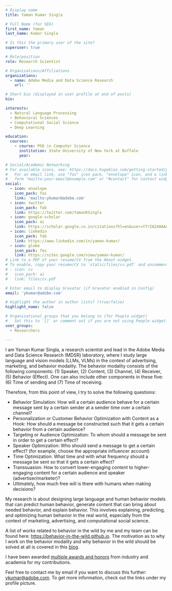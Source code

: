 ```yaml
---
# Display name
title: Yaman Kumar Singla

# Full Name (for SEO)
first_name: Yaman
last_name: Kumar Singla

# Is this the primary user of the site?
superuser: true

# Role/position
role: Research Scientist

# Organizations/Affiliations
organizations:
  - name: Adobe Media and Data Science Research
    url: ''

# Short bio (displayed in user profile at end of posts)
bio:

interests:
  - Natural Language Processing
  - Behavioral Sciences
  - Computational Social Science
  - Deep Learning

education:
  courses:
    - course: PhD in Computer Science
      institution: State University of New York at Buffalo
      year:

# Social/Academic Networking
# For available icons, see: https://docs.hugoblox.com/getting-started/page-builder/#icons
#   For an email link, use "fas" icon pack, "envelope" icon, and a link in the
#   form "mailto:your-email@example.com" or "#contact" for contact widget.
social:
  - icon: envelope
    icon_pack: fas
    link: 'mailto:ykumar@adobe.com'
  - icon: twitter
    icon_pack: fab
    link: https://twitter.com/YamanKSingla
  - icon: google-scholar
    icon_pack: ai
    link: https://scholar.google.co.in/citations?hl=en&user=Y7rIA24AAAAJ&view_op=list_works&sortby=pubdate
  - icon: linkedin
    icon_pack: fab
    link: https://www.linkedin.com/in/yaman-kumar/
  - icon: globe
    icon_pack: fas
    link: https://sites.google.com/view/yaman-kumar/
# Link to a PDF of your resume/CV from the About widget.
# To enable, copy your resume/CV to `static/files/cv.pdf` and uncomment the lines below.
# - icon: cv
#   icon_pack: ai
#   link: files/cv.pdf

# Enter email to display Gravatar (if Gravatar enabled in Config)
email: 'ykumar@adobe.com'

# Highlight the author in author lists? (true/false)
highlight_name: false

# Organizational groups that you belong to (for People widget)
#   Set this to `[]` or comment out if you are not using People widget.
user_groups:
  - Researchers

---
```


I am Yaman Kumar Singla, a research scientist and lead in the Adobe Media and Data Science Research (MDSR) laboratory, where I study large language and vision models (LLMs, VLMs) in the context of advertising, marketing, and behavior modality. The behavior modality consists of the following components: (1) Speaker, (2) Content, (3) Channel, (4) Receiver, (5) Behavior (Effect). One can also include other components in these five: (6) Time of sending and (7) Time of receiving.

Therefore, from this point of view, I try to solve the following questions:
- Behavior Simulation: How will a certain audience behave for a certain message sent by a certain sender at a sender time over a certain channel?
- Personalization or Customer Behavior Optimization with Content as a Hook: How should a message be constructed such that it gets a certain behavior from a certain audience?
- Targeting or Audience Optimization: To whom should a message be sent in order to get a certain effect?
- Speaker Optimization: Who should send a message to get a certain effect? (for example, choose the appropriate influencer account)
- Time Optimization: What time and with what frequency should a message be sent so that it gets a certain effect?
- Transsuasion: How to convert lower-engaging content to higher-engaging content for a certain audience and speaker (advertiser/marketer)?
- Ultimately, how much free will is there with humans when making decisions?


My research is about designing large language and human behavior models that can predict human behavior, generate content that can bring about needed behavior, and explain behavior. This involves explaining, predicting, and optimizing human behavior in the real world, especially from the context of marketing, advertising, and computational social science.

A list of works related to behavior in the wild by me and my team can be found here: https://behavior-in-the-wild.github.io. The motivation as to why I work on the behavior modality and why behavior in the wild should be solved at all is covered in this [blog](https://sites.google.com/view/yaman-kumar/blog/from-peas-to-people-why-we-need-to-solve-the-human-behavior-puzzle?authuser=0).

I have been awarded [multiple awards and honors](https://sites.google.com/view/yaman-kumar/awards) from industry and academia for my contributions.

Feel free to contact me by email if you want to discuss this further: ykumar@adobe.com. To get more information, check out the links under my profile picture.